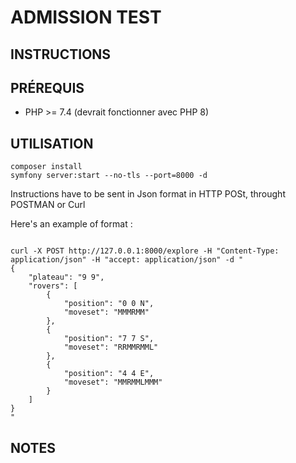 ADMISSION TEST
=================


INSTRUCTIONS
-----------------



PRÉREQUIS
-----------------

- PHP >= 7.4 (devrait fonctionner avec PHP 8)

UTILISATION
-----------------

```
composer install
symfony server:start --no-tls --port=8000 -d
```

Instructions have to be sent in Json format in HTTP POSt, throught POSTMAN or Curl

Here's an example of format :

````

curl -X POST http://127.0.0.1:8000/explore -H "Content-Type: application/json" -H "accept: application/json" -d "
{
    "plateau": "9 9",
    "rovers": [
        {
            "position": "0 0 N",
            "moveset": "MMMRMM"
        },
        {
            "position": "7 7 S",
            "moveset": "RRMMRMML"
        },
        {
            "position": "4 4 E",
            "moveset": "MMRMMLMMM"
        }
    ]
}
"
````



NOTES
-----------------


